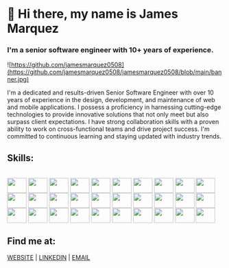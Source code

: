 # 👋 Hi there, my name is James Marquez
### I'm a senior software engineer with 10+ years of experience.

![https://github.com/jamesmarquez0508](https://github.com/jamesmarquez0508/jamesmarquez0508/blob/main/banner.jpg)

I'm a dedicated and results-driven Senior Software Engineer with over 10 years of experience in the design, development, and maintenance of web and mobile applications.
I possess a proficiency in harnessing cutting-edge technologies to provide innovative solutions that not only meet but also surpass client expectations. I have strong collaboration skills with a proven ability to work on cross-functional teams and drive project success. I'm committed to continuous learning and staying updated with industry trends.

## Skills:
<div style="display: inline_block"><br>
  <img align="center" height="35" width="45" src="https://cdn.worldvectorlogo.com/logos/logo-javascript.svg">
  <img align="center" height="35" width="45" src="https://cdn.worldvectorlogo.com/logos/typescript.svg">
  <img align="center" height="35" width="45" src="https://cdn.worldvectorlogo.com/logos/php-1.svg">
  <img align="center" height="35" width="45" src="https://cdn.worldvectorlogo.com/logos/c--4.svg">
  <img align="center" height="35" width="45" src="https://cdn.worldvectorlogo.com/logos/ruby.svg">
  <img align="center" height="35" width="45" src="https://cdn.worldvectorlogo.com/logos/python-5.svg">
  <img align="center" height="35" width="45" src="https://cdn.worldvectorlogo.com/logos/react-1.svg">
  <img align="center" height="35" width="45" src="https://cdn.worldvectorlogo.com/logos/nextjs-2.svg">
  <img align="center" height="35" width="45" src="https://cdn.worldvectorlogo.com/logos/angular-icon-1.svg">
  <img align="center" height="35" width="45" src="https://worldvectorlogo.com/logo/vue-9">
  <img align="center" height="35" width="45" src="https://cdn.worldvectorlogo.com/logos/threejs-1.svg">
  <img align="center" height="35" width="45" src="https://cdn.worldvectorlogo.com/logos/nodejs-1.svg">
  <img align="center" height="35" width="45" src="https://cdn.worldvectorlogo.com/logos/dot-net-core-7.svg">
  <img align="center" height="35" width="45" src="https://cdn.worldvectorlogo.com/logos/laravel-2.svg">
  <img align="center" height="35" width="45" src="https://cdn.worldvectorlogo.com/logos/rails-1.svg">
  <img align="center" height="35" width="45" src="https://cdn.worldvectorlogo.com/logos/django.svg">
  <img align="center" height="35" width="45" src="https://cdn.worldvectorlogo.com/logos/golang-1.svg">
  <img align="center" height="35" width="45" src="https://cdn.worldvectorlogo.com/logos/google-play-5.svg">
  <img align="center" height="35" width="45" src="https://cdn.worldvectorlogo.com/logos/app-store-1.svg">
  <img align="center" height="35" width="45" src="https://cdn.worldvectorlogo.com/logos/react-native-1.svg">
  <img align="center" height="35" width="45" src="https://cdn.worldvectorlogo.com/logos/mysql-3.svg">
  <img align="center" height="35" width="45" src="https://cdn.worldvectorlogo.com/logos/postgresql.svg">
  <img align="center" height="35" width="45" src="https://cdn.worldvectorlogo.com/logos/oracle-6.svg">
  <img align="center" height="35" width="45" src="https://cdn.worldvectorlogo.com/logos/docker-4.svg">
  <img align="center" height="35" width="45" src="https://cdn.worldvectorlogo.com/logos/firebase-1.svg">
  <img align="center" height="35" width="45" src="https://cdn.worldvectorlogo.com/logos/amazon-2.svg">
  <img align="center" height="35" width="45" src="https://cdn.worldvectorlogo.com/logos/azure-2.svg"> 
  <img align="center" height="35" width="45" src="https://cdn.worldvectorlogo.com/logos/html-1.svg">
  <img align="center" height="35" width="45" src="https://cdn.worldvectorlogo.com/logos/css-3.svg">
  <img align="center" height="35" width="45" src="https://cdn.worldvectorlogo.com/logos/bootstrap-4.svg">
</div>

## Find me at:
[WEBSITE](https://jamesmarquez.vercel.app) | [LINKEDIN](https://www.linkedin.com/in/jamesmarquez0508) |  [EMAIL](mailto:jamesmarquez0508@gmail.com)



